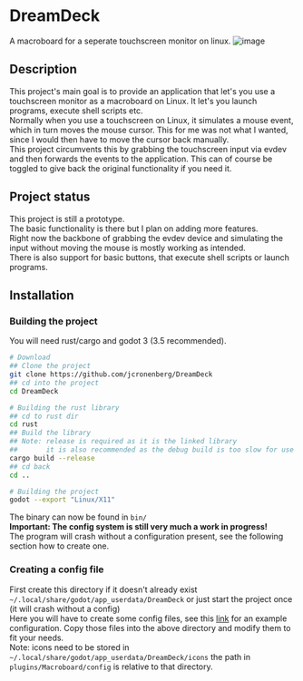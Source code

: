 # DreamDeck
A macroboard for a seperate touchscreen monitor on linux.
![image](https://user-images.githubusercontent.com/54934253/176308133-d2021cba-7299-4c8d-98f1-345ecb294dc1.png)


## Description
This project's main goal is to provide an application that let's you use a touchscreen monitor as a macroboard on Linux. It let's you launch programs, execute shell scripts etc.  
Normally when you use a touchscreen on Linux, it simulates a mouse event, which in turn moves the mouse cursor. This for me was not what I wanted, since I would then have to move the cursor back manually.  
This project circumvents this by grabbing the touchscreen input via evdev and then forwards the events to the application. This can of course be toggled to give back the original functionality if you need it.  

## Project status
This project is still a prototype.  
The basic functionality is there but I plan on adding more features.  
Right now the backbone of grabbing the evdev device and simulating the input without moving the mouse is mostly working as intended.  
There is also support for basic buttons, that execute shell scripts or launch programs.  

## Installation
### Building the project
You will need rust/cargo and godot 3 (3.5 recommended).
```bash
# Download
## Clone the project
git clone https://github.com/jcronenberg/DreamDeck
## cd into the project
cd DreamDeck

# Building the rust library
## cd to rust dir
cd rust
## Build the library
## Note: release is required as it is the linked library
##       it is also recommended as the debug build is too slow for use
cargo build --release
## cd back
cd ..

# Building the project
godot --export "Linux/X11"
```
The binary can now be found in `bin/`  
<strong>Important: The config system is still very much a work in progress!</strong>  
The program will crash without a configuration present, see the following section how to create one.

### Creating a config file
First create this directory if it doesn't already exist `~/.local/share/godot/app_userdata/DreamDeck` or just start the project once (it will crash without a config)  
Here you will have to create some config files, see this [link](https://github.com/jcronenberg/dotfiles/tree/master/various/DreamDeck) for an example configuration. Copy those files into the above directory and modify them to fit your needs.  
Note: icons need to be stored in `~/.local/share/godot/app_userdata/DreamDeck/icons` the path in `plugins/Macroboard/config` is relative to that directory.
